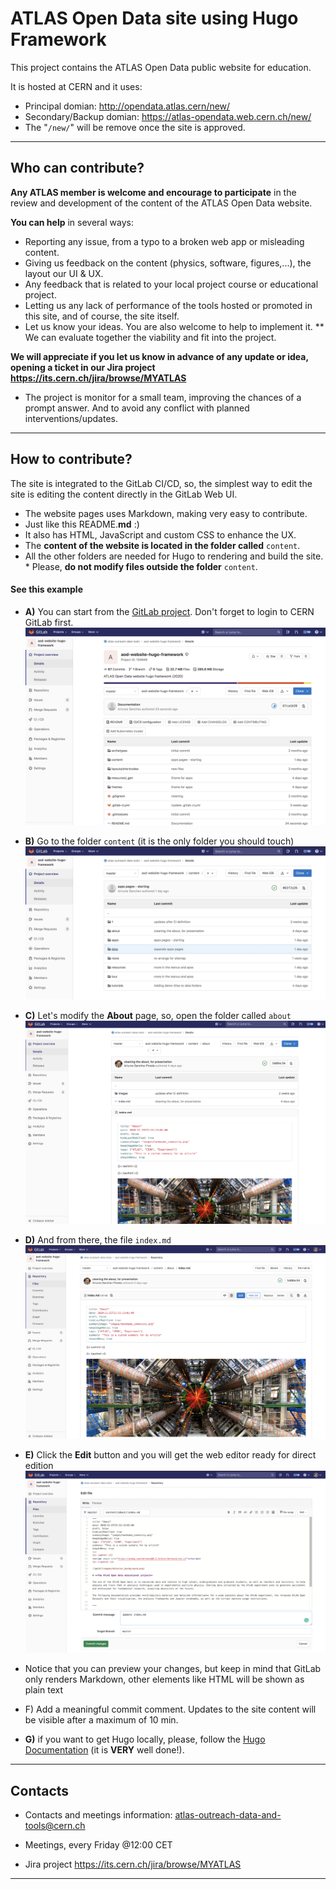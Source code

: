 # ATLAS Open Data site using Hugo Framework

This project contains the ATLAS Open Data public website for education.

It is hosted at CERN and it uses:
* Principal domian: http://opendata.atlas.cern/new/
* Secondary/Backup domian: https://atlas-opendata.web.cern.ch/new/
 * The "```/new/```" will be remove once the site is approved.

---

## Who can contribute?
**Any ATLAS member is welcome and encourage to participate** in the review and development of the content of the ATLAS Open Data website.

**You can help** in several ways:
* Reporting any issue, from a typo to a broken web app or misleading content.
* Giving us feedback on the content (physics, software, figures,...), the layout our UI & UX.
* Any feedback that is related to your local project course or educational project.
* Letting us any lack of performance of the tools hosted or promoted in this site, and of course, the site itself.
* Let us know your ideas. You are also welcome to help to implement it.
** We can evaluate together the viability and fit into the project.

**We will appreciate if you let us know in advance of any update or idea, opening a ticket in our Jira project https://its.cern.ch/jira/browse/MYATLAS**
* The project is monitor for a small team, improving the chances of a prompt answer. And to avoid any conflict with planned interventions/updates.

---

## How to contribute?
The site is integrated to the GitLab CI/CD, so, the simplest way to edit the site is editing the content directly in the GitLab Web UI.
* The website pages uses Markdown, making very easy to contribute.
 * Just like this README.**md** :)
 * It also has HTML, JavaScript and custom CSS to enhance the UX.
* The **content of the website is located in the folder called** ```content```.
* All the other folders are needed for Hugo to rendering and build the site. * Please, **do not modify files outside the folder** ```content```.

#### See this example
* **A)** You can start from the [GitLab project](https://gitlab.cern.ch/atlas-outreach-data-tools/aod-website-hugo-framework/). Don't forget to login to CERN GitLab first.
![](pics//hugo-edit-example-01.png)

* **B)** Go to the folder ```content``` (it is the only folder you should touch)
![step 2](pics//hugo-edit-example-02.png)

* **C)** Let's modify the **About** page, so, open the folder called ```about```
![step 3](pics//hugo-edit-example-03.png)

* **D)** And from there, the file ```index.md```
![step 4](pics//hugo-edit-example-04.png)

* **E)** Click the **Edit** button and you will get the web editor ready for direct edition
![step 5](pics//hugo-edit-example-05.png)
 * Notice that you can preview your changes, but keep in mind that GitLab only renders Markdown, other elements like HTML will be shown as plain text


* F) Add a meaningful commit comment. Updates to the site content will be visible after a maximum of 10 min.

* **G)** if you want to get Hugo locally, please, follow the [Hugo Documentation](https://gohugo.io/categories/getting-started) (it is **VERY** well done!).
---

## Contacts
* Contacts and meetings information:
atlas-outreach-data-and-tools@cern.ch

* Meetings, every Friday @12:00 CET

* Jira project https://its.cern.ch/jira/browse/MYATLAS

---

